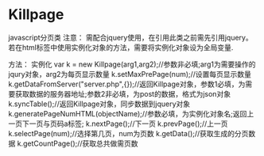 # Killpage
javascript分页类
注意：
需配合jquery使用，在引用此类之前需先引用jquery。
若在html标签中使用实例化对象的方法，需要将实例化对象设为全局变量.

方法：
实例化 
var k = new Killpage(arg1,arg2);//参数非必填;arg1为需要操作的jqury对象，arg2为每页显示数量
k.setMaxPrePage(num);//设置每页显示数量
k.getDataFromServer("server.php",{});//返回Killpage对象，参数1必填，为需要获取数据的服务器地址;参数2非必填，为post的数据，格式为json对象
k.syncTable();//返回Killpage对象，同步数据到jquery对象
k.generatePageNumHTML(objectName);//参数必填，为实例化对象名;返回上一页下一页与页码a标签;
k.nextPage();//下一页
k.prevPage();//上一页
k.selectPage(num);//选择第几页，num为页数
k.getData();//获取生成的分页数据
k.getCountPage();//获取总共做需页数

